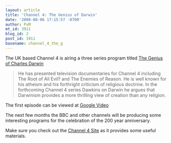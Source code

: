 ```yaml
---
layout: article
title: 'Channel 4: The Genius of Darwin'
date: '2008-08-06 17:15:57 -0700'
author: PvM
mt_id: 3911
blog_id: 2
post_id: 3911
basename: channel_4_the_g
---
```

The UK based Channel 4 is airing a three series program titled [The Genius of Charles Darwin](http://www.channel4.com/science/microsites/F/famelab/)

> He has presented television documentaries for Channel 4 including The Root of All Evil? and The Enemies of Reason. He is well known for his atheism and his forthright criticism of religious doctrine. In the forthcoming Channel 4 series Dawkins on Darwin he argues that Darwinism provides a more thrilling view of creation than any religion.

The first episode can be viewed at [Google Video](http://video.google.com/videosearch?q=The+Genius+of+Charles+Darwin)

The next few months the BBC and other channels will be producing some interesting programs for the celebration of the 200 year anniversary.

Make sure you check out the [Channel 4 Site](http://www.channel4.com/science/microsites/F/famelab/) as it provides some useful materials.
